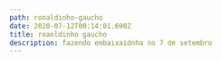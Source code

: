 ```yaml
---
path: ronaldinho-gaucho
date: 2020-07-12T00:14:01.690Z
title: roanldinho gaucho
description: fazendo embaixaidnha no 7 de setembro
---
```

